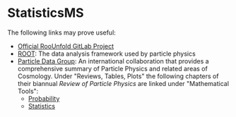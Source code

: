 # StatisticsMS

The following links may prove useful:
* [Official RooUnfold GitLab Project](https://gitlab.cern.ch/RooUnfold/RooUnfold)
* [ROOT](https://root.cern.ch/): The data analysis framework used by particle physics
* [Particle Data Group](https://pdg.lbl.gov/): An international collaboration that provides a comprehensive summary of Particle Physics and related areas of Cosmology. Under "Reviews, Tables, Plots" the following chapters of their biannual *Review of Particle Physics* are linked under "Mathematical Tools":
    * [Probability](https://pdg.lbl.gov/2021/web/viewer.html?file=../reviews/rpp2021-rev-probability.pdf)
    * [Statistics](https://pdg.lbl.gov/2021/web/viewer.html?file=../reviews/rpp2021-rev-statistics.pdf)
